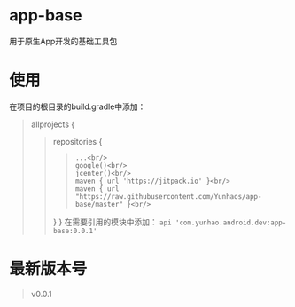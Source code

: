 # app-base
用于原生App开发的基础工具包

# 使用
在项目的根目录的build.gradle中添加：<br/>
>allprojects {<br/>
>>    repositories {<br/>
>>>		...<br/>
>>>     google()<br/>
>>>     jcenter()<br/>
>>>     maven { url 'https://jitpack.io' }<br/>
>>>     maven { url "https://raw.githubusercontent.com/Yunhaos/app-base/master" }<br/>
>>  }
>}
在需要引用的模块中添加：
>`api 'com.yunhao.android.dev:app-base:0.0.1'`

# 最新版本号
>v0.0.1
